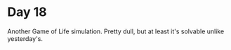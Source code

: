# Day 18
Another Game of Life simulation. Pretty dull, but at least it's solvable unlike yesterday's.
